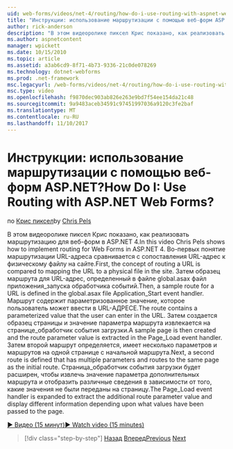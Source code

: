 ```yaml
---
uid: web-forms/videos/net-4/routing/how-do-i-use-routing-with-aspnet-web-forms
title: "Инструкции: использование маршрутизации с помощью веб-форм ASP.NET? | Документы Майкрософт"
author: rick-anderson
description: "В этом видеоролике пиксел Крис показано, как реализовать маршрутизацию для веб-форм в ASP.NET 4. Во-первых понятие маршрутизации URL-адреса сравнивается сопоставлении URL-адрес p..."
ms.author: aspnetcontent
manager: wpickett
ms.date: 10/15/2010
ms.topic: article
ms.assetid: a3ab6cd9-8f71-4b73-9336-21c0de078269
ms.technology: dotnet-webforms
ms.prod: .net-framework
msc.legacyurl: /web-forms/videos/net-4/routing/how-do-i-use-routing-with-aspnet-web-forms
msc.type: video
ms.openlocfilehash: f9870dec903ab826e263e9bd7f54ee154da21c48
ms.sourcegitcommit: 9a9483aceb34591c97451997036a9120c3fe2baf
ms.translationtype: MT
ms.contentlocale: ru-RU
ms.lasthandoff: 11/10/2017
---
```

<a name="how-do-i-use-routing-with-aspnet-web-forms"></a><span data-ttu-id="958d2-105">Инструкции: использование маршрутизации с помощью веб-форм ASP.NET?</span><span class="sxs-lookup"><span data-stu-id="958d2-105">How Do I: Use Routing with ASP.NET Web Forms?</span></span>
====================
<span data-ttu-id="958d2-106">по [Крис пиксел](https://twitter.com/chrispels)</span><span class="sxs-lookup"><span data-stu-id="958d2-106">by [Chris Pels](https://twitter.com/chrispels)</span></span>

<span data-ttu-id="958d2-107">В этом видеоролике пиксел Крис показано, как реализовать маршрутизацию для веб-форм в ASP.NET 4.</span><span class="sxs-lookup"><span data-stu-id="958d2-107">In this video Chris Pels shows how to implement routing for Web Forms in ASP.NET 4.</span></span> <span data-ttu-id="958d2-108">Во-первых понятие маршрутизации URL-адреса сравнивается с сопоставления URL-адрес к физическому файлу на сайте.</span><span class="sxs-lookup"><span data-stu-id="958d2-108">First, the concept of routing a URL is compared to mapping the URL to a physical file in the site.</span></span> <span data-ttu-id="958d2-109">Затем образец маршрута для URL-адрес, определенный в файле global.asax файл приложения\_запуска обработчика событий.</span><span class="sxs-lookup"><span data-stu-id="958d2-109">Then, a sample route for a URL is defined in the global.asax file Application\_Start event handler.</span></span> <span data-ttu-id="958d2-110">Маршрут содержит параметризованное значение, которое пользователь может ввести в URL-АДРЕСЕ.</span><span class="sxs-lookup"><span data-stu-id="958d2-110">The route contains a parameterized value that the user can enter in the URL.</span></span> <span data-ttu-id="958d2-111">Затем создается образец страницы и значение параметра маршрута извлекается на странице\_обработчик события загрузки.</span><span class="sxs-lookup"><span data-stu-id="958d2-111">A sample page is then created and the route parameter value is extracted in the Page\_Load event handler.</span></span> <span data-ttu-id="958d2-112">Затем второй маршрут определяется, имеет несколько параметров и маршрутов на одной странице с начальной маршрута.</span><span class="sxs-lookup"><span data-stu-id="958d2-112">Next, a second route is defined that has multiple parameters and routes to the same page as the initial route.</span></span> <span data-ttu-id="958d2-113">Страница\_обработчик события загрузки будет расширен, чтобы извлечь значение параметра дополнительных маршрута и отобразить различные сведения в зависимости от того, какие значения не были переданы на страницу.</span><span class="sxs-lookup"><span data-stu-id="958d2-113">The Page\_Load event handler is expanded to extract the additional route parameter value and display different information depending upon what values have been passed to the page.</span></span>

[<span data-ttu-id="958d2-114">&#9654; Видео (15 минут)</span><span class="sxs-lookup"><span data-stu-id="958d2-114">&#9654; Watch video (15 minutes)</span></span>](https://channel9.msdn.com/Blogs/ASP-NET-Site-Videos/how-do-i-use-routing-with-aspnet-web-forms)

>[!div class="step-by-step"]
<span data-ttu-id="958d2-115">[Назад](aspnet-4-quick-hit-outbound-webforms-routing.md)
[Вперед](how-do-i-work-with-urls-in-aspnet-routing.md)</span><span class="sxs-lookup"><span data-stu-id="958d2-115">[Previous](aspnet-4-quick-hit-outbound-webforms-routing.md)
[Next](how-do-i-work-with-urls-in-aspnet-routing.md)</span></span>
